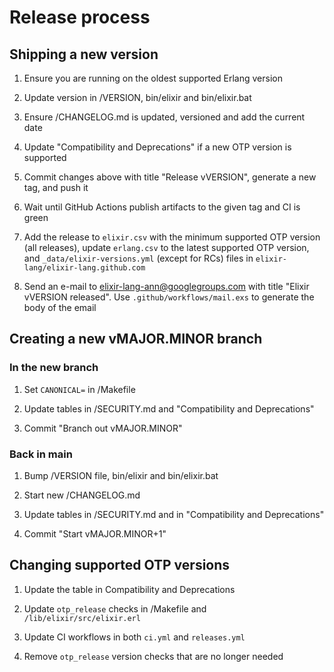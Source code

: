 # Release process

## Shipping a new version

1. Ensure you are running on the oldest supported Erlang version

2. Update version in /VERSION, bin/elixir and bin/elixir.bat

3. Ensure /CHANGELOG.md is updated, versioned and add the current date

4. Update "Compatibility and Deprecations" if a new OTP version is supported

5. Commit changes above with title "Release vVERSION", generate a new tag, and push it

6. Wait until GitHub Actions publish artifacts to the given tag and CI is green

7. Add the release to `elixir.csv` with the minimum supported OTP version (all releases), update `erlang.csv` to the latest supported OTP version, and `_data/elixir-versions.yml` (except for RCs) files in `elixir-lang/elixir-lang.github.com`

8. Send an e-mail to elixir-lang-ann@googlegroups.com with title "Elixir vVERSION released". Use `.github/workflows/mail.exs` to generate the body of the email

## Creating a new vMAJOR.MINOR branch

### In the new branch

1. Set `CANONICAL=` in /Makefile

2. Update tables in /SECURITY.md and "Compatibility and Deprecations"

3. Commit "Branch out vMAJOR.MINOR"

### Back in main

1. Bump /VERSION file, bin/elixir and bin/elixir.bat

2. Start new /CHANGELOG.md

3. Update tables in /SECURITY.md and in "Compatibility and Deprecations"

4. Commit "Start vMAJOR.MINOR+1"

## Changing supported OTP versions

1. Update the table in Compatibility and Deprecations

2. Update `otp_release` checks in /Makefile and `/lib/elixir/src/elixir.erl`

3. Update CI workflows in both `ci.yml` and `releases.yml`

4. Remove `otp_release` version checks that are no longer needed
